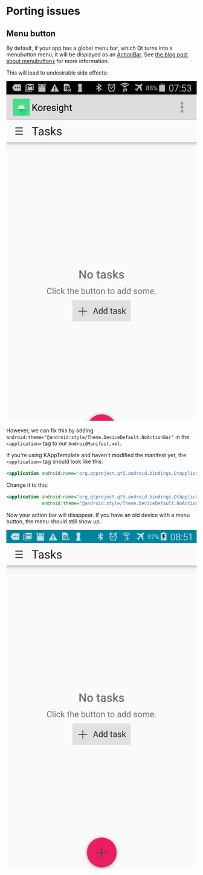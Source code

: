# Porting issues

## Menu button

By default, if your app has a global menu bar, which Qt turns into a menubutton menu, it will be displayed as an [ActionBar](http://web.archive.org/web/20110225055703if_/http://developer.android.com/guide/topics/ui/actionbar.html). See [the blog post about menubuttons](https://android-developers.googleblog.com/2012/01/say-goodbye-to-menu-button.html) for more information.

This will lead to undesirable side effects:

![Action bar at top](PortingIssues_fig1.png)

However, we can fix this by adding `android:theme="@android:style/Theme.DeviceDefault.NoActionBar"` in the `<application>` tag to our `AndroidManifest.xml`.

If you're using KAppTemplate and haven't modified the manifest yet, the `<application>` tag should look like this:

```xml
<application android:name="org.qtproject.qt5.android.bindings.QtApplication" android:label="Koresight" android:icon="@drawable/logo">
```

Change it to this:

```xml
<application android:name="org.qtproject.qt5.android.bindings.QtApplication" android:label="Koresight" android:icon="@drawable/logo"
             android:theme="@android:style/Theme.DeviceDefault.NoActionBar">
```

Now your action bar will disappear. If you have an old device with a menu button, the menu should still show up.

![Action bar gone](PortingIssues_fig2.png)
